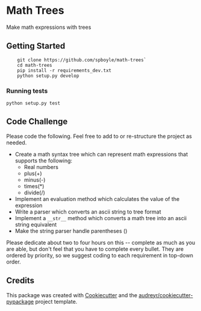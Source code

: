 # Math Trees

Make math expressions with trees


## Getting Started
```
    git clone https://github.com/spboyle/math-trees`
    cd math-trees
    pip install -r requirements_dev.txt
    python setup.py develop
```

### Running tests
`python setup.py test`


## Code Challenge
Please code the following. Feel free to add to or re-structure the project as needed.
* Create a math syntax tree which can represent math expressions that supports the following:
  * Real numbers
  * plus(+)
  * minus(-)
  * times(*)
  * divide(/)
* Implement an evaluation method which calculates the value of the expression
* Write a parser which converts an ascii string to tree format
* Implement a `__str__` method which converts a math tree into an ascii string equivalent
* Make the string parser handle parentheses ()


Please dedicate about two to four hours on this -- complete as much as you are able, but don't feel that you have to complete every bullet. They are ordered by priority, so we suggest coding to each requirement in top-down order.


## Credits
This package was created with [Cookiecutter](https://github.com/audreyr/cookiecutter) and the [audreyr/cookiecutter-pypackage](https://github.com/audreyr/cookiecutter-pypackage) project template.
